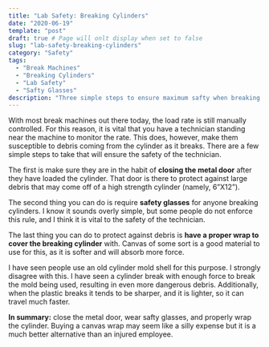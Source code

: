 ```yaml
---
title: "Lab Safety: Breaking Cylinders"
date: "2020-06-19"
template: "post"
draft: true # Page will onlt display when set to false
slug: "lab-safety-breaking-cylinders"
category: "Safety"
tags:
  - "Break Machines"
  - "Breaking Cylinders"
  - "Lab Safety"
  - "Safty Glasses"
description: "Three simple steps to ensure maximum safty when breaking cylinders."
---
```


With most break machines out there today, the load rate is still manually controlled. For this reason, it is vital that you have a technician standing near the machine to monitor the rate. This does, however, make them susceptible to debris coming from the cylinder as it breaks. There are a few simple steps to take that will ensure the safety of the technician.

The first is make sure they are in the habit of **closing the metal door** after they have loaded the cylinder. That door is there to protect against large debris that may come off of a high strength cylinder (namely, 6”X12”).

The second thing you can do is require **safety glasses** for anyone breaking cylinders. I know it sounds overly simple, but some people do not enforce this rule, and I think it is vital to the safety of the technician.

The last thing you can do to protect against debris is **have a proper wrap to cover the breaking cylinder** with. Canvas of some sort is a good material to use for this, as it is softer and will absorb more force.

I have seen people use an old cylinder mold shell for this purpose. I strongly disagree with this. I have seen a cylinder break with enough force to break the mold being used, resulting in even more dangerous debris.  Additionally, when the plastic breaks it tends to be sharper, and it is lighter, so it can travel much faster.

**In summary:** close the metal door, wear safty glasses, and properly wrap the cylinder. Buying a canvas wrap may seem like a silly expense but it is a much better alternative than an injured employee.